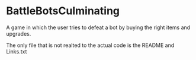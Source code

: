 # BattleBotsCulminating
A game in which the user tries to defeat a bot by buying the right items and upgrades.

The only file that is not realted to the actual code is the README and Links.txt

